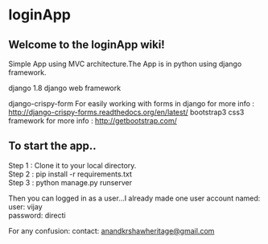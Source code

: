 # loginApp
Welcome to the loginApp wiki!
--------------------------

Simple App using MVC architecture.The App is in python using django framework.

django 1.8 django web framework

django-crispy-form For easily working with forms in django for more info : http://django-crispy-forms.readthedocs.org/en/latest/ bootstrap3 css3 framework for more info : http://getbootstrap.com/

To start the app..
-----------------

 Step 1 : Clone it to your local directory.<br />
 Step 2 : pip install -r requirements.txt <br />
 Step 3 : python manage.py runserver <br />

Then you can logged in as a user...I already made one user account named:
user: vijay <br />
password: directi<br />

For any confusion: contact: anandkrshawheritage@gmail.com
